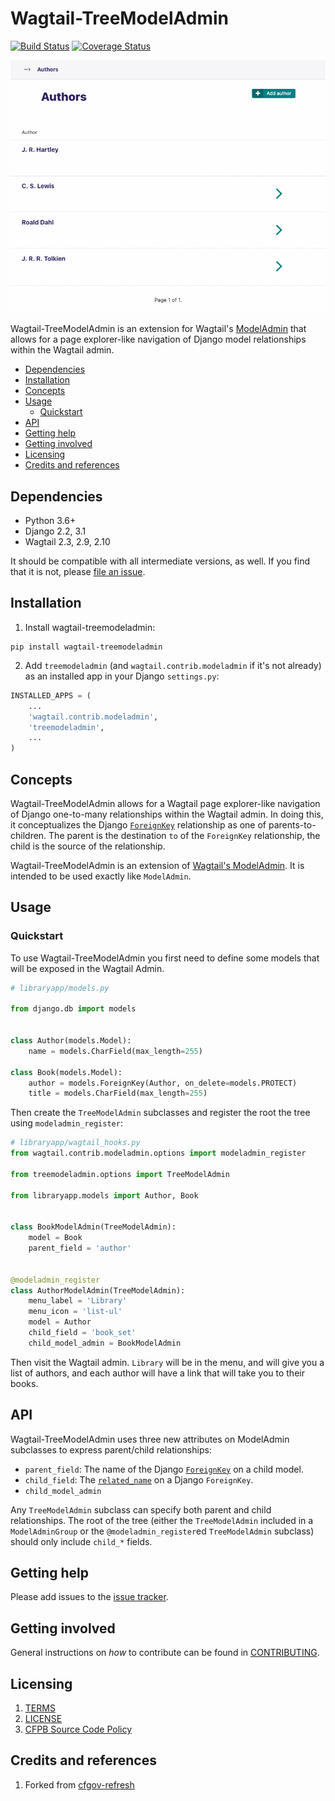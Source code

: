 # Wagtail-TreeModelAdmin

[![Build Status](https://travis-ci.org/cfpb/wagtail-treemodeladmin.svg?branch=master)](https://travis-ci.org/cfpb/wagtail-treemodeladmin)
[![Coverage Status](https://coveralls.io/repos/github/cfpb/wagtail-treemodeladmin/badge.svg?branch=master)](https://coveralls.io/github/cfpb/wagtail-treemodeladmin?branch=master)

![TreeModelAdmin illustration with the books and authors example below](treemodeladmin.gif)

Wagtail-TreeModelAdmin is an extension for Wagtail's [ModelAdmin](http://docs.wagtail.io/en/latest/reference/contrib/modeladmin/) that allows for a page explorer-like navigation of Django model relationships within the Wagtail admin.

- [Dependencies](#dependencies)
- [Installation](#installation)
- [Concepts](#concepts)
- [Usage](#usage)
    - [Quickstart](#quickstart)
- [API](#api)
- [Getting help](#getting-help)
- [Getting involved](#getting-involved)
- [Licensing](#licensing)
- [Credits and references](#credits-and-references)

## Dependencies

- Python 3.6+
- Django 2.2, 3.1
- Wagtail 2.3, 2.9, 2.10

It should be compatible with all intermediate versions, as well.
If you find that it is not, please [file an issue](https://github.com/cfpb/wagtail-treemodeladmin/issues/new).

## Installation

1. Install wagtail-treemodeladmin:

```shell
pip install wagtail-treemodeladmin
```

2. Add `treemodeladmin` (and `wagtail.contrib.modeladmin` if it's not already) as an installed app in your Django `settings.py`:

 ```python
 INSTALLED_APPS = (
     ...
     'wagtail.contrib.modeladmin',
     'treemodeladmin',
     ...
 )
```

## Concepts

Wagtail-TreeModelAdmin allows for a Wagtail page explorer-like navigation of Django one-to-many relationships within the Wagtail admin. In doing this, it conceptualizes the Django [`ForeignKey`](https://docs.djangoproject.com/en/2.0/ref/models/fields/#django.db.models.ForeignKey) relationship as one of parents-to-children. The parent is the destination `to` of the `ForeignKey` relationship, the child is the source of the relationship. 

Wagtail-TreeModelAdmin is an extension of [Wagtail's ModelAdmin](http://docs.wagtail.io/en/latest/reference/contrib/modeladmin/index.html). It is intended to be used exactly like `ModelAdmin`.

## Usage

### Quickstart

To use Wagtail-TreeModelAdmin you first need to define some models that will be exposed in the Wagtail Admin.

```python
# libraryapp/models.py

from django.db import models


class Author(models.Model):
    name = models.CharField(max_length=255)

class Book(models.Model):
    author = models.ForeignKey(Author, on_delete=models.PROTECT)
    title = models.CharField(max_length=255)
```

Then create the `TreeModelAdmin` subclasses and register the root the tree using `modeladmin_register`:

```python
# libraryapp/wagtail_hooks.py
from wagtail.contrib.modeladmin.options import modeladmin_register

from treemodeladmin.options import TreeModelAdmin

from libraryapp.models import Author, Book


class BookModelAdmin(TreeModelAdmin):
    model = Book
    parent_field = 'author'


@modeladmin_register
class AuthorModelAdmin(TreeModelAdmin):
    menu_label = 'Library'
    menu_icon = 'list-ul'
    model = Author
    child_field = 'book_set'
    child_model_admin = BookModelAdmin
```

Then visit the Wagtail admin. `Library` will be in the menu, and will give you a list of authors, and each author will have a link that will take you to their books.

## API

Wagtail-TreeModelAdmin uses three new attributes on ModelAdmin subclasses to express parent/child relationships:

- `parent_field`: The name of the Django [`ForeignKey`](https://docs.djangoproject.com/en/2.0/ref/models/fields/#django.db.models.ForeignKey) on a child model.
- `child_field`: The [`related_name`](https://docs.djangoproject.com/en/2.0/ref/models/fields/#django.db.models.ForeignKey.related_name) on a Django `ForeignKey`. 
- `child_model_admin`

Any `TreeModelAdmin` subclass can specify both parent and child relationships. The root of the tree (either the `TreeModelAdmin` included in a `ModelAdminGroup` or the `@modeladmin_register`ed `TreeModelAdmin` subclass) should only include `child_*` fields.

## Getting help

Please add issues to the [issue tracker](https://github.com/cfpb/wagtail-treemodeladmin/issues).

## Getting involved

General instructions on _how_ to contribute can be found in [CONTRIBUTING](CONTRIBUTING.md).

## Licensing

1. [TERMS](TERMS.md)
2. [LICENSE](LICENSE)
3. [CFPB Source Code Policy](https://github.com/cfpb/source-code-policy/)

## Credits and references

1. Forked from [cfgov-refresh](https://github.com/cfpb/cfgov-refresh)
